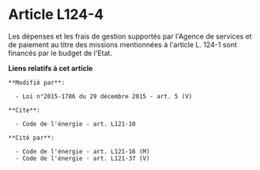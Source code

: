 # Article L124-4

Les dépenses et les frais de gestion supportés par l'Agence de services et de paiement au titre des missions mentionnées à
l'article L. 124-1 sont financés par le budget de l'Etat.

**Liens relatifs à cet article**

	**Modifié par**:

	  - Loi n°2015-1786 du 29 décembre 2015 - art. 5 (V)

	**Cite**:

	  - Code de l'énergie - art. L121-10

	**Cité par**:

	  - Code de l'énergie - art. L121-16 (M)
	  - Code de l'énergie - art. L121-37 (V)
